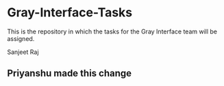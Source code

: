 # Gray-Interface-Tasks
This is the repository in which the tasks for the Gray Interface team will be assigned.


Sanjeet Raj
## Priyanshu made this change

